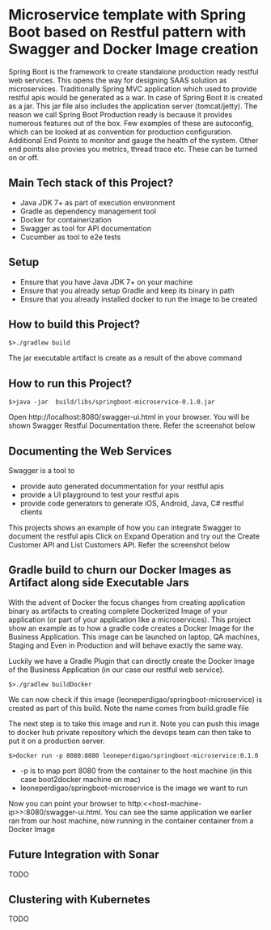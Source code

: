 # Microservice template with Spring Boot based on Restful pattern with Swagger and Docker Image creation

Spring Boot is the framework to create standalone production ready restful web services. This opens the way for designing SAAS solution as microservices. Traditionally Spring MVC application which used to provide restful apis would be generated as a war. In case of Spring Boot it is created as a jar. This jar file also includes the application server (tomcat/jetty). The reason we call Spring Boot Production ready is because it provides numerous features out of the box. Few examples of these are autoconfig, which can be looked at as convention for production configuration. Additional End Points to monitor and gauge the health of the system. Other end points also provies you metrics, thread trace etc. These can be turned on or off.

## Main Tech stack of this Project?
* Java JDK 7+ as part of execution environment
* Gradle as dependency management tool
* Docker for containerization
* Swagger as tool for API documentation
* Cucumber as tool to e2e tests

## Setup
* Ensure that you have Java JDK 7+ on your machine
* Ensure that you already setup Gradle and keep its binary in path
* Ensure that you already installed docker to run the image to be created

## How to build this Project?
```
$>./gradlew build
```
The jar executable artifact is create as a result of the above command

## How to run this Project?
``` 
$>java -jar  build/libs/springboot-microservice-0.1.0.jar
```
Open http://localhost:8080/swagger-ui.html in your browser. You will be shown Swagger Restful Documentation there. Refer the screenshot below

## Documenting the Web Services
Swagger is a tool to 
* provide auto generated docummentation for your restful apis
* provide a UI playground to test your restful apis
* provide code generators to generate iOS, Android, Java, C# restful clients 

This projects shows an example of how you can integrate Swagger to document the restful apis
Click on Expand Operation and try out the Create Customer API and List Customers API. Refer the screenshot below

## Gradle build to churn our Docker Images as Artifact along side Executable Jars
With the advent of Docker the focus changes from creating application binary as artifacts to creating complete Dockerized Image of your application (or part of your application like a microservices). This project show an example as to how a gradle code creates a Docker Image for the Business Application. This image can be launched on laptop, QA machines, Staging and Even in Production and will behave exactly the same way.

Luckily we have a Gradle Plugin that can directly create the Docker Image of the Business Application (in our case our restful web service).

```
$>./gradlew buildDocker
```

We can now check if this image (leoneperdigao/springboot-microservice) is created as part of this build. Note the name comes from build.gradle file

The next step is to take this image and run it. Note you can push this image to docker hub private repository which the devops team can then take to put it on a production server.

```
$>docker run -p 8080:8080 leoneperdigao/springboot-microservice:0.1.0
```

* -p is to map port 8080 from the container to the host machine (in this case boot2docker machine on mac)
* leoneperdigao/springboot-microservice is the image we want to run

Now you can point your browser to http:&lt;&lt;host-machine-ip&gt;&gt;:8080/swagger-ui.html. You can see the same application we earlier ran from our host machine, now running in the container container from a Docker Image

## Future Integration with Sonar
TODO

## Clustering with Kubernetes
TODO
